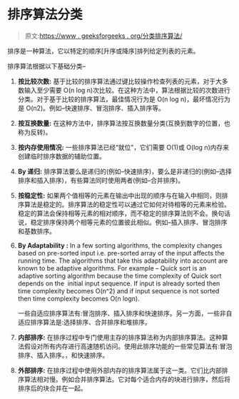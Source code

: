 # 排序算法分类

> 原文:[https://www . geeksforgeeks . org/分类排序算法/](https://www.geeksforgeeks.org/classification-of-sorting-algorithms/)

排序是一种算法，它以特定的顺序[升序或降序]排列给定列表的元素。

排序算法根据以下基础分类–

1.  **按比较次数:**
    基于比较的排序算法通过键比较操作检查列表的元素，对于大多数输入至少需要 O(n log n)次比较。在这种方法中，算法根据比较的次数进行分类。对于基于比较的排序算法，最佳情况行为是 O(n log n)，最坏情况行为是 O(n2)。例如–快速排序、冒泡排序、插入排序等。

2.  **按互换数量:**
    在这种方法中，排序算法按互换数量分类(互换到数字的位置，也称为反转)。

3.  **按内存使用情况:**
    一些排序算法已经“就位”，它们需要 O(1)或 O(log n)内存来创建临时排序数据的辅助位置。

4.  **By 递归:**
    排序算法要么是递归的(例如–快速排序)，要么是非递归的(例如–选择排序和插入排序)，有些算法同时使用两者(例如–合并排序)。

5.  **按稳定性:**
    如果两个值相等的元素在输出中出现的顺序与在输入中相同，则排序算法是稳定的。排序算法的稳定性可以通过它如何对待相等的元素来检验。稳定的算法会保持相等元素的相对顺序，而不稳定的排序算法则不会。换句话说，稳定排序保持两个相等元素的位置彼此相似。例如–插入排序、冒泡排序和基数排序。

6.  **By Adaptability :**
    In a few sorting algorithms, the complexity changes based on pre-sorted input i.e. pre-sorted array of the input affects the running time. The algorithms that take this adaptability into account are known to be adaptive algorithms. For example – Quick sort is an adaptive sorting algorithm because the time complexity of Quick sort depends on the  initial input sequence. If input is already sorted then time complexity becomes O(n^2) and if input sequence is not sorted then time complexity becomes O(n logn).

    一些自适应排序算法有:冒泡排序、插入排序和快速排序。另一方面，一些非自适应排序算法是:选择排序、合并排序和堆排序。

7.  **内部排序:**
    在排序过程中专门使用主存的排序算法称为内部排序算法。这种算法假设对所有内存进行高速随机访问。使用此排序功能的一些常见算法有:冒泡排序、插入排序。，和快速排序。

8.  **外部排序:**
    在排序过程中使用外部内存的排序算法属于这一类。它们比内部排序算法相对慢。例如合并排序算法。它对每个适合内存的块进行排序，然后将排序后的块合并在一起。